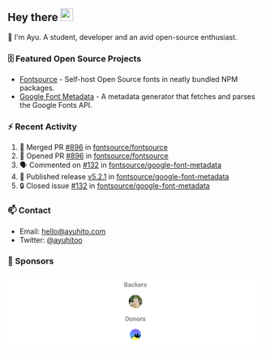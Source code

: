 ## Hey there <img src="https://media.giphy.com/media/hvRJCLFzcasrR4ia7z/giphy.gif" width="25" height="25">

📝 I'm Ayu. A student, developer and an avid open-source enthusiast.

### 🗄 Featured Open Source Projects

- [Fontsource](https://github.com/fontsource/fontsource) - Self-host Open Source fonts in neatly bundled NPM packages.
- [Google Font Metadata](https://github.com/fontsource/google-font-metadata) - A metadata generator that fetches and parses the Google Fonts API.

### ⚡ Recent Activity

<!--START_SECTION:activity-->

1. 🎉 Merged PR [#896](https://github.com/fontsource/fontsource/pull/896) in [fontsource/fontsource](https://github.com/fontsource/fontsource)
2. 💪 Opened PR [#896](https://github.com/fontsource/fontsource/pull/896) in [fontsource/fontsource](https://github.com/fontsource/fontsource)
3. 🗣 Commented on [#132](https://github.com/fontsource/google-font-metadata/issues/132#issuecomment-1840484527) in [fontsource/google-font-metadata](https://github.com/fontsource/google-font-metadata)
4. 🚀 Published release [v5.2.1](https://github.com/fontsource/google-font-metadata/releases/tag/v5.2.1) in [fontsource/google-font-metadata](https://github.com/fontsource/google-font-metadata)
5. 🔒 Closed issue [#132](https://github.com/fontsource/google-font-metadata/issues/132) in [fontsource/google-font-metadata](https://github.com/fontsource/google-font-metadata)
<!--END_SECTION:activity-->

### 📫 Contact

- Email: hello@ayuhito.com
- Twitter: [@ayuhitoo](https://twitter.com/ayuhitoo)

### :sparkling_heart: Sponsors

<p align="center">
  <a href="https://cdn.jsdelivr.net/gh/ayuhito/ayuhito/sponsors.svg">
    <img src='https://raw.githubusercontent.com/ayuhito/ayuhito/master/sponsors.svg'/>
  </a>
</p>
